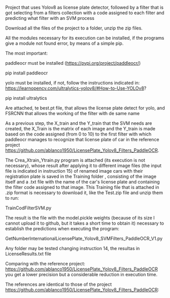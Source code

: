 Project that uses Yolov8 as license plate detector, followed by a filter that is got selecting from a filters collection with a code assigned to each filter and predicting what filter with an SVM process

Download all the files of the project to a folder, unzip the zip files.

All the modules necessary for its execution can be installed, if the programs give a module not found error, by means of a simple pip.

The most important:

paddleocr must be installed (https://pypi.org/project/paddleocr/)

pip install paddleocr

yolo must be installed, if not, follow the instructions indicated in: https://learnopencv.com/ultralytics-yolov8/#How-to-Use-YOLOv8?

pip install ultralytics

Are attached, te best.pt file, that allows the license plate detect for yolo,  and FSRCNN that allows the working of the filter with de same name

As a previous step, the X_train and the Y_train that the SVM needs are created, the X_Train is the matrix of each image and the Y_train is made based on the code assigned (from 0 to 10) to the first filter with which paddleocr manages to recognize that license plate of car in the reference project https://github.com/ablanco1950/LicensePlate_Yolov8_Filters_PaddleOCR.

The Crea_Xtrain_Ytrain.py program is attached (its execution is not necessary), whose result after applying it to different image files (the input file is indicated in instruction 15) of renamed image cars with their registration plate is saved in the Training folder , consisting of the image itself and a .txt file with the name of the car's license plate and containing the filter code assigned to that image. This Training file that is attached in .zip format is necessary to download it, like the Test.zip file and unzip them to run:

TrainCodFilterSVM.py

The result is the file with the model.pickle weights (because of its size I cannot upload it to github, but it takes a short time to obtain it) necessary to establish the predictions when executing the program:

GetNumberInternationalLicensePlate_Yolov8_SVMFilters_PaddleOCR_V1.py

Any folder may be tested changing instruction 14, the resultas in LicenseResults.txt file

Comparing with the reference project: https://github.com/ablanco1950/LicensePlate_Yolov8_Filters_PaddleOCR you get a lower precision but a considerable reduction in execution time.

The references are identical to those of the project https://github.com/ablanco1950/LicensePlate_Yolov8_Filters_PaddleOCR:
